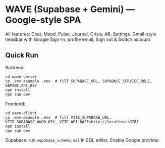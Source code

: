 # WAVE (Supabase + Gemini) — Google-style SPA

All features: Chat, Mood, Pulse, Journal, Crisis, AR, Settings.
Gmail-style headbar with Google Sign-In, profile email, Sign out & Switch account.

## Quick Run
Backend:
```
cd wave-server
cp .env.example .env  # fill SUPABASE_URL, SUPABASE_SERVICE_ROLE, GEMINI_API_KEY
npm install
npm run dev
```

Frontend:
```
cd wave-client
cp .env.example .env  # fill VITE_SUPABASE_URL, VITE_SUPABASE_ANON_KEY, VITE_API_BASE=http://localhost:8787
npm install
npm run dev
```

Supabase: run `supabase_schema.sql` in SQL editor. Enable Google provider.
